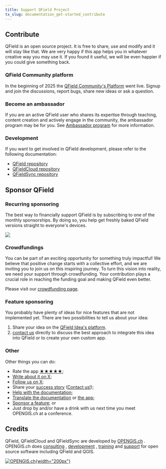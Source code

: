 ```yaml
---
title: Support QField Project
tx_slug: documentation_get-started_contribute
---
```


## Contribute

QField is an open source project.
It is free to share, use and modify and it will stay like that.
We are very happy if this app helps you in whatever creative way you may use it.
If you found it useful, we will be even happier if you could give something back.

### QField Community platform

In the beginning of 2025 the [QField Community's Platform](https://community.qfield.org/) <!-- markdown-link-check-disable-line --> went live.
Signup and join the discussions, report bugs, share new ideas or ask a question.

### Become an ambassador

If you are an active QField user who shares its expertise through teaching, content creation and actively engage in the community, the ambassador program may be for you.
See [Ambassador program](https://qfield.org/ambassadors.html) <!-- markdown-link-check-disable-line --> for more information.

### Development

If you want to get involved in QField development, please refer to the following documentation:

- [QField repository](https://github.com/opengisch/QField/blob/master/doc/dev.md) <!-- markdown-link-check-disable-line -->
- [QFieldCloud repository](https://github.com/opengisch/qfieldcloud) <!-- markdown-link-check-disable-line -->
- [QFieldSync repository](https://github.com/opengisch/QFieldSync) <!-- markdown-link-check-disable-line -->

## Sponsor QField

### Recurring sponsoring

The best way to financially support QField is by subscribing to one of the monthly sponsorships.
By doing so, you help get freshly baked QField versions straight to everyone's devices.

[![](https://img.shields.io/static/v1?label=Sponsor%20Now&message=%E2%9D%A4&logo=GitHub&color=%2380CC28)](https://github.com/sponsors/opengisch)

### Crowdfundings

You can be part of an exciting opportunity for something truly impactful! We believe that positive change starts with a collective effort, and we are inviting you to join us on this inspiring journey.
To turn this vision into reality, we need your support through crowdfunding.
Your contribution plays a crucial role in reaching the funding goal and making QField even better.

Please visit our [crowdfunding page](https://www.opengis.ch/category/crowdfunding/).

### Feature sponsoring

You probably have plenty of ideas for nice features that are not implemented yet.
There are two possibilities to tell us about your idea:

1. Share your idea on the [QField Idea's platform](https://ideas.qfield.org/).
2. [contact us](https://opengis.ch/#contact) directly to discuss the best approach to integrate this idea into QField or to create your own custom app.

### Other

Other things you can do:

- Rate the app [★★★★★](https://play.google.com/store/apps/details?id=ch.opengis.qfield&hl=en#details-reviews); <!-- markdown-link-check-disable-line -->
- [Write about it on X](https://twitter.com/share?text=Looking%20for%20a%20good%20tool%20for%20field%20work%20in%20GIS?%20Check%20out%20%23QField!); <!-- markdown-link-check-disable-line -->
- [Follow us on X](https://twitter.com/QFieldForQGIS); <!-- markdown-link-check-disable-line -->
- Share your [success story](https://qfield.org/success-stories.html) ([Contact us!](mailto:sales@opengis.ch)); <!-- markdown-link-check-disable-line -->
- [Help with the documentation](https://github.com/opengisch/QField-docs#documentation-process); <!-- markdown-link-check-disable-line -->
- [Translate the documentation](https://github.com/opengisch/QField-docs#translation-process) or [the app](https://explore.transifex.com/opengisch/qfield-for-qgis/); <!-- markdown-link-check-disable-line -->
- [Sponsor a feature](https://docs.qfield.org/get-started/sponsor/); <!-- markdown-link-check-disable-line --> or
- Just drop by and/or have a drink with us next time you meet OPENGIS.ch at a conference.

## Credits

QField, QFieldCloud and QFieldSync are developed by [OPENGIS.ch](https://www.opengis.ch/) <!-- markdown-link-check-disable-line -->. OPENGIS.ch does [consulting](https://www.opengis.ch/training-consulting/) <!-- markdown-link-check-disable-line -->,
[development](https://www.opengis.ch/custom-development/) <!-- markdown-link-check-disable-line -->, [training](https://www.opengis.ch/qfield-training/) <!-- markdown-link-check-disable-line --> and [support](https://www.opengis.ch/qgis-support/) <!-- markdown-link-check-disable-line --> for open source software including QField and
QGIS.

[![OPENGIS.ch](../assets/images/opengisch_main_transparent.png){width="200px"}](http://www.opengis.ch) <!-- markdown-link-check-disable-line -->
